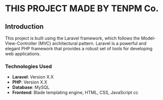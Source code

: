 # THIS PROJECT MADE BY TENPM Co.

## Introduction

This project is built using the Laravel framework, which follows the Model-View-Controller (MVC) architectural pattern. Laravel is a powerful and elegant PHP framework that provides a robust set of tools for developing web applications.

### Technologies Used

-   **Laravel**: Version X.X
-   **PHP**: Version X.X
-   **Database**: MySQL
-   **Frontend**: Blade templating engine, HTML, CSS, JavaScript
    cc
